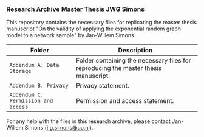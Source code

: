 ### Research Archive Master Thesis JWG Simons
This repository contains the necessary files for replicating the master thesis manuscript "On the validity of applying the exponential random graph model to a network sample" by Jan-Willem Simons. 

| Folder | Description |
| ----------- | ----------- |
| `Addendum A. Data Storage` | Folder containing the necessary files for reproducing the master thesis manuscript. |
| `Addendum B. Privacy` | Privacy statement. |
| `Addendum C. Permission and access` | Permission and access statement. |

For any help with the files in this research archive, please contact Jan-Willem Simons (j.g.simons@uu.nl).
